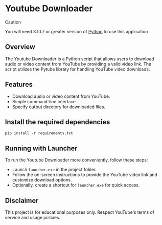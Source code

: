 # Youtube Downloader

> [!CAUTION]
> You will need 3.10.7 or greater version of [Python](https://www.python.org/downloads/) to use this application

## Overview

The Youtube Downloader is a Python script that allows users to download audio or video content from YouTube by providing a valid video link. The script utilizes the Pytube library for handling YouTube video downloads.

## Features

- Download audio or video content from YouTube.
- Simple command-line interface.
- Specify output directory for downloaded files.

## Install the required dependencies
```
pip install -r requirements.txt
```

## Running with Launcher

To run the Youtube Downloader more conveniently, follow these steps:

- Launch `launcher.exe` in the project folder.
- Follow the on-screen instructions to provide the YouTube video link and customize download options.
- Optionally, create a shortcut for `launcher.exe` for quick access.

## Disclaimer
This project is for educational purposes only. Respect YouTube's terms of service and usage policies.
